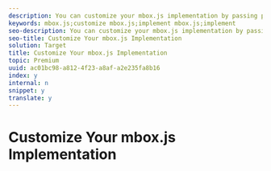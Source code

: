 ```yaml
---
description: You can customize your mbox.js implementation by passing parameters to the global mbox. You might, for example, want to create and Order Confirm Page mbox.
keywords: mbox.js;customize mbox.js;implement mbox.js;implement
seo-description: You can customize your mbox.js implementation by passing parameters to the global mbox. You might, for example, want to create and Order Confirm Page mbox.
seo-title: Customize Your mbox.js Implementation
solution: Target
title: Customize Your mbox.js Implementation
topic: Premium
uuid: ac01bc98-a812-4f23-a8af-a2e235fa8b16
index: y
internal: n
snippet: y
translate: y
---
```


# Customize Your mbox.js Implementation

